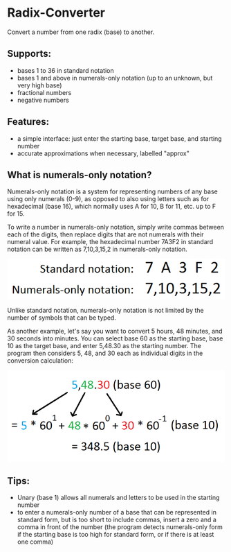 # Radix-Converter
Convert a number from one radix (base) to another.

## Supports:
- bases 1 to 36 in standard notation
- bases 1 and above in numerals-only notation (up to an unknown, but very high base)
- fractional numbers
- negative numbers

## Features:
- a simple interface: just enter the starting base, target base, and starting number
- accurate approximations when necessary, labelled "approx"

## What is numerals-only notation?
Numerals-only notation is a system for representing numbers of any base using only numerals (0-9), as opposed to also using letters such as for hexadecimal (base 16), which normally uses A for 10, B for 11, etc. up to F for 15.

To write a number in numerals-only notation, simply write commas between each of the digits, then replace digits that are not numerals with their numeral value. For example, the hexadecimal number 7A3F2 in standard notation can be written as 7,10,3,15,2 in numerals-only notation.

![Numerals-only notation example](docs/numeralsOnlyNotationExample.png)

Unlike standard notation, numerals-only notation is not limited by the number of symbols that can be typed.

As another example, let's say you want to convert 5 hours, 48 minutes, and 30 seconds into minutes. You can select base 60 as the starting base, base 10 as the target base, and enter 5,48.30 as the starting number. The program then considers 5, 48, and 30 each as individual digits in the conversion calculation:

![Numerals-only notation base 60 example](docs/numeralsOnlyNotationEx2.png)

## Tips:
- Unary (base 1) allows all numerals and letters to be used in the starting number
- to enter a numerals-only number of a base that can be represented in standard form, but is too short to include commas, insert a zero and a comma in front of the number (the program detects numerals-only form if the starting base is too high for standard form, or if there is at least one comma)
